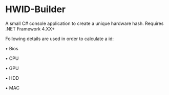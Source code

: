 # HWID-Builder
A small C# console application to create a unique hardware hash. Requires .NET Framework 4.XX+

Following details are used in order to calculate a id:

• Bios

• CPU

• GPU

• HDD

• MAC
